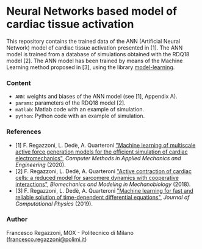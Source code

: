 # Neural Networks based model of cardiac tissue activation #

This repository contains the trained data of the ANN (Artificial Neural Network) model of cardiac tissue activation presented in [1].
The ANN model is trained from a database of simulations obtained with the RDQ18 model [2].
The ANN model has been trained by means of the Machine Learning method proposed in [3], using the library [model-learning](https://github.com/FrancescoRegazzoni/model-learning).


### Content
- `ANN`: weights and biases of the ANN model (see [1], Appendix A).
- `params`: parameters of the RDQ18 model [2].
- `matlab`: Matlab code with an example of simulation.
- `python`: Python code with an example of simulation.

### References

- [1] F. Regazzoni, L. Dedè, A. Quarteroni ["Machine learning of multiscale active force generation models for the efficient simulation of cardiac electromechanics"](https://doi.org/10.1016/j.cma.2020.113268), *Computer Methods in Applied Mechanics and Engineering* (2020).
- [2] F. Regazzoni, L. Dedè, A. Quarteroni ["Active contraction of cardiac cells: a reduced model for sarcomere dynamics with cooperative interactions"](https://doi.org/10.1007/s10237-018-1049-0), *Biomechanics and Modeling in Mechanobiology* (2018).
- [3] F. Regazzoni, L. Dedè, A. Quarteroni ["Machine learning for fast and reliable solution of time-dependent differential equations"](https://doi.org/10.1016/j.jcp.2019.07.050), *Journal of Computational Physics* (2019).

### Author

Francesco Regazzoni, MOX - Politecnico di Milano (<francesco.regazzoni@polimi.it>)
